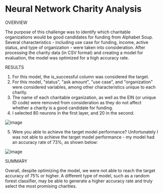 # Neural Network Charity Analysis

OVERVIEW

The purpose of this challenge was to identify which charitable organizations would be good candidates for funding from Alphabet Soup.  Several characteristics - including use case for funding, income, active status, and type of organization - were taken into consideration.
After processing the charity data (in CSV format) and creating a model for evaluation, the model was optimized for a high accuracy rate.



RESULTS

1. For this model, the is_successful column was considered the target.
2. For this model, "status", "ask amount", "use case", and "organization" were considered variables, among other characteristics unique to each charity.
3. The name of each charitable organization, as well as the EIN (or unique ID code) were removed from consideration as they do not affect whether a charity is a good candidate for funding.
4. I selected 80 neurons in the first layer, and 20 in the second.

![image](https://user-images.githubusercontent.com/99574730/176327207-380b7d08-2f47-4f44-b304-596833431e91.png)

5. Were you able to achieve the target model performance?
Unfortunately I was not able to achieve the target model performance - my model had an accuracy rate of 73%, as shown below:

![image](https://user-images.githubusercontent.com/99574730/176326719-0c04d83e-a037-4ee2-a6e8-81e93cc93426.png)



SUMMARY

Overall, despite optimizing the model, we were not able to reach the target accuracy of 75% or higher.  A different type of model, such as a random forest classifier, may be able to generate a higher accuracy rate and truly select the most promising charities.
